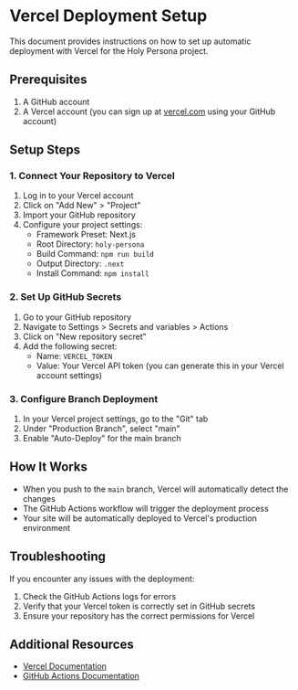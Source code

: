 # Vercel Deployment Setup

This document provides instructions on how to set up automatic deployment with Vercel for the Holy Persona project.

## Prerequisites

1. A GitHub account
2. A Vercel account (you can sign up at [vercel.com](https://vercel.com) using your GitHub account)

## Setup Steps

### 1. Connect Your Repository to Vercel

1. Log in to your Vercel account
2. Click on "Add New" > "Project"
3. Import your GitHub repository
4. Configure your project settings:
   - Framework Preset: Next.js
   - Root Directory: `holy-persona`
   - Build Command: `npm run build`
   - Output Directory: `.next`
   - Install Command: `npm install`

### 2. Set Up GitHub Secrets

1. Go to your GitHub repository
2. Navigate to Settings > Secrets and variables > Actions
3. Click on "New repository secret"
4. Add the following secret:
   - Name: `VERCEL_TOKEN`
   - Value: Your Vercel API token (you can generate this in your Vercel account settings)

### 3. Configure Branch Deployment

1. In your Vercel project settings, go to the "Git" tab
2. Under "Production Branch", select "main"
3. Enable "Auto-Deploy" for the main branch

## How It Works

- When you push to the `main` branch, Vercel will automatically detect the changes
- The GitHub Actions workflow will trigger the deployment process
- Your site will be automatically deployed to Vercel's production environment

## Troubleshooting

If you encounter any issues with the deployment:

1. Check the GitHub Actions logs for errors
2. Verify that your Vercel token is correctly set in GitHub secrets
3. Ensure your repository has the correct permissions for Vercel

## Additional Resources

- [Vercel Documentation](https://vercel.com/docs)
- [GitHub Actions Documentation](https://docs.github.com/en/actions) 
